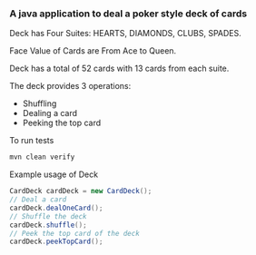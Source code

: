 ### A java application to deal a poker style deck of cards

Deck has Four Suites: HEARTS, DIAMONDS, CLUBS, SPADES.

Face Value of Cards are From Ace to Queen.

Deck has a total of 52 cards with 13 cards from each suite.

The deck provides 3 operations:
* Shuffling
* Dealing a card
* Peeking the top card

To run tests
```java
mvn clean verify
```

Example usage of Deck
```java
CardDeck cardDeck = new CardDeck();
// Deal a card
cardDeck.dealOneCard();
// Shuffle the deck
cardDeck.shuffle();
// Peek the top card of the deck
cardDeck.peekTopCard();
```
